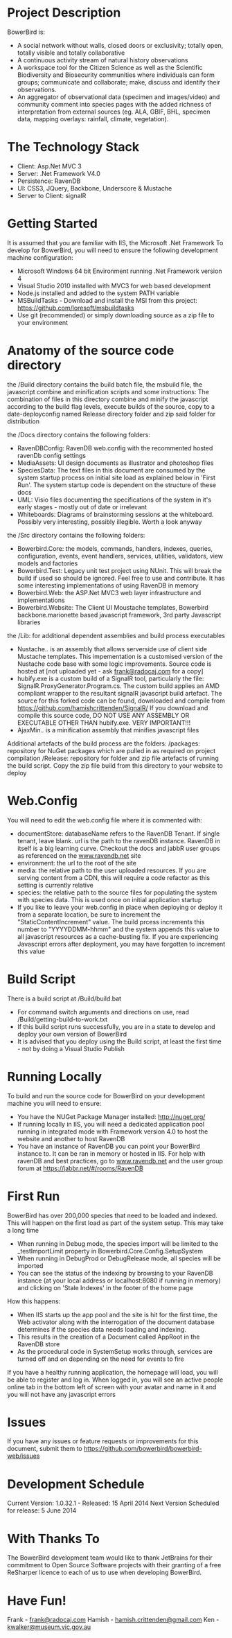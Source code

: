 Project Description
===================
BowerBird is:
*	A social network without walls, closed doors or exclusivity; totally open, totally visible and totally collaborative
*	A continuous activity stream of natural history observations
*	A workspace tool for the Citizen Science as well as the Scientific Biodiversity and Biosecurity communities where individuals can form groups; communicate and collaborate; make, discuss and identify their observations.
*	An aggregator of observational data (specimen and images/video) and community comment into species pages with the added richness of interpretation from external sources (eg. ALA, GBIF, BHL, specimen data, mapping overlays: rainfall, climate, vegetation).


The Technology Stack
====================
* Client: Asp.Net MVC 3
* Server: .Net Framework V4.0
* Persistence: RavenDB
* UI: CSS3, JQuery, Backbone, Underscore & Mustache
* Server to Client: signalR


Getting Started
===============
It is assumed that you are familiar with IIS, the Microsoft .Net Framework 
To develop for BowerBird, you will need to ensure the following development machine configuration:
* Microsoft Windows 64 bit Environment running .Net Framework version 4
* Visual Studio 2010 installed with MVC3 for web based development
* Node.js installed and added to the system PATH variable
* MSBuildTasks - Download and install the MSI from this project: https://github.com/loresoft/msbuildtasks
* Use git (recommended) or simply downloading source as a zip file to your environment


Anatomy of the source code directory
====================================
the /Build directory contains the build batch file, the msbuild file, the javascript combine and minification scripts and some instructions:
The combination of files in this directory combine and minify the javascript according to the build flag levels, execute builds of the source, copy to a date-deployconfig named Release directory folder and zip said folder for distribution

the /Docs directory contains the following folders:
* RavenDBConfig: RavenDB web.config with the recommented hosted ravenDb config settings
* MediaAssets: UI design documents as illustrator and photoshop files
* SpeciesData: The text files in this document are consumed by the system startup process on initial site load as explained below in 'First Run'. The system startup code is dependent on the structure of these docs
* UML: Visio files documenting the specifications of the system in it's early stages - mostly out of date or irrelevant
* Whiteboards: Diagrams of brainstorming sessions at the whiteboard. Possibly very interesting, possibly illegible. Worth a look anyway

the /Src directory contains the following folders:
* Bowerbird.Core: the models, commands, handlers, indexes, queries, configuration, events, event handlers, services, utilities, validators, view models and factories
* Bowerbird.Test: Legacy unit test project using NUnit. This will break the build if used so should be ignored. Feel free to use and contribute. It has some interesting implementations of using RavenDB in memory
* Bowerbird.Web: the ASP.Net MVC3 web layer infrastructure and implementations
* Bowerbird.Website: The Client UI Moustache templates, Bowerbird backbone.marionette based javascript framework, 3rd party Javascript libraries

the /Lib: for additional dependent assemblies and build process executables
* Nustache.*.* is an assembly that allows serverside use of client side Mustache templates. This impementation is a customised version of the Nustache code base with some logic improvements. Source code is hosted at [not uploaded yet - ask frank@radocaj.com for a copy]
* hubify.exe is a custom build of a SignalR tool, particularly the file: SignalR.ProxyGenerator.Program.cs. The custom build applies an AMD compliant wrapper to the resultant signalR javascript build artefact. The source for this forked code can be found, downloaded and compile from https://github.com/hamishcrittenden/SignalR/ If you download and compile this source code, DO NOT USE ANY ASSEMBLY OR EXECUTABLE OTHER THAN hubify.exe. VERY IMPORTANT!!!
* AjaxMin.*.* is a minification assembly that minifies javascript files

Additional artefacts of the build process are the folders:
/packages: repository for NuGet packages which are pulled in as required on project compilation
/Release: repository for folder and zip file artefacts of running the build script. Copy the zip file build from this directory to your website to deploy


Web.Config
==========
You will need to edit the web.config file where it is commented with: <!--YOU WILL NEED TO CHANGE THESE SETTINGS-->
* documentStore: databaseName refers to the RavenDB Tenant. If single tenant, leave blank. url is the path to the ravenDB instance. RavenDB in itself is a big learning curve. Checkout the docs and jabbR user groups as referenced on the www.ravendb.net site
* environment: the url to the root of the site
* media: the relative path to the user uploaded resources. If you are serving content from a CDN, this will require a code refactor as this setting is currently relative
* species: the relative path to the source files for populating the system with species data. This is used once on initial application startup
* If you like to leave your web.config in place when deploying or deploy it from a separate location, be sure to increment the "StaticContentIncrement" value. The build prcess increments this number to "YYYYDDMM-hhmm" and the system appends this value to all javascript resources as a cache-busting fix. If you are experiencing Javascript errors after deployment, you may have forgotten to increment this value


Build Script
============
There is a build script at /Build/build.bat
* For command switch arguments and directions on use, read /Build/getting-build-to-work.txt
* If this build script runs successfully, you are in a state to develop and deploy your own version of BowerBird
* It is advised that you deploy using the Build script, at least the first time - not by doing a Visual Studio Publish


Running Locally
===============
To build and run the source code for BowerBird on your development machine you will need to ensure:
* You have the NUGet Package Manager installed: http://nuget.org/
* If running locally in IIS, you will need a dedicated application pool running in integrated mode with Framework version 4.0 to host the website and another to host RavenDB
* You have an instance of RavenDB you can point your BowerBird instance to. It can be ran in memory or hosted in IIS. For help with ravenDB and best practices, go to www.ravendb.net and the user group forum at https://jabbr.net/#/rooms/RavenDB


First Run
=========
BowerBird has over 200,000 species that need to be loaded and indexed. This will happen on the first load as part of the system setup. This may take a long time
* When running in Debug mode, the species import will be limited to the _testImportLimit property in Bowerbird.Core.Config.SetupSystem
* When running in DebugProd or DebugRelease mode, all species will be imported
* You can see the status of the indexing by browsing to your RavenDB instance (at your local address or localhost:8080 if running in memory) and clicking on 'Stale Indexes' in the footer of the home page

How this happens:
* When IIS starts up the app pool and the site is hit for the first time, the Web activator along with the interrogation of the document database determines if the species data needs loading and indexing. 
* This results in the creation of a Document called AppRoot in the RavenDB store
* As the procedural code in SystemSetup works through, services are turned off and on depending on the need for events to fire

If you have a healthy running application, the homepage will load, you will be able to register and log in. When logged in, you will see an active people online tab in the bottom left of screen with your avatar and name in it and you will not have any javascript errors


Issues
======
If you have any issues or feature requests or improvements for this document, submit them to https://github.com/bowerbird/bowerbird-web/issues


Development Schedule
====================
Current Version: 1.0.32.1 - Released: 15 April 2014
Next Version Scheduled for release: 5 June 2014


With Thanks To
==============
The BowerBird development team would like to thank JetBrains for their commitment to Open Source Software projects with their granting of a free ReSharper licence to each of us to use when developing BowerBird.


Have Fun!
=========
Frank - frank@radocaj.com
Hamish - hamish.crittenden@gmail.com
Ken - kwalker@museum.vic.gov.au
